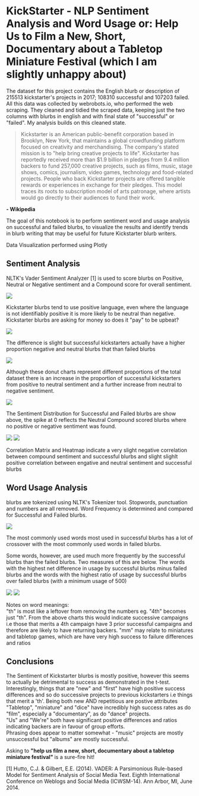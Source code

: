 # KickStarter - NLP Sentiment Analysis and Word Usage or: Help Us to Film a New, Short, Documentary about a Tabletop Miniature Festival (which I am slightly unhappy about)

The dataset for this project contains the English blurb or description of 215513 kickstarter's projects in 2017; 108310 successful and 107203 failed. All this data was collected by webrobots.io, who performed the web scraping. They cleaned and tidied the scraped data, keeping just the two columns with blurbs in english and with final state of "successful" or "failed". My analysis builds on this cleaned state.

> Kickstarter is an American public-benefit corporation based in  Brooklyn, New York, that maintains a global crowdfunding platform  focused on creativity and merchandising. The company's stated mission is to "help bring creative projects to life". Kickstarter has reportedly received more than $1.9 billion in pledges from 9.4  million backers to fund 257,000 creative projects, such as films, music, stage shows, comics, journalism, video games, technology and food-related projects. People who back Kickstarter projects are offered tangible rewards or experiences in exchange for their pledges. This model traces its roots to subscription model of arts patronage, where artists would go directly to their audiences to fund their work.

<b>- Wikipedia</b>

The goal of this notebook is to perform sentiment word and usage analysis on successful and failed blurbs, to visualize the results and identify trends in blurb writing that may be useful for future Kickstarter blurb writers.

Data Visualization performed using Plotly

## Sentiment Analysis

NLTK's Vader Sentiment Analyzer [1] is used to score blurbs on Positive, Neutral or Negative sentiment and a Compound score for overall sentiment.

<img src = 'sent_pie.png'>

Kickstarter blurbs tend to use positive language, even where the language is not identifiably positive it is more likely to be neutral than negative. Kickstarter blurbs are asking for money so does it "pay" to be upbeat?

<img src = 'sent_sf_pie.png'>

The difference is slight but successful kickstarters actually have a higher proportion negative and neutral blurbs that than failed blurbs

<img src = 'sent_pnn_pie.png'>

Although these donut charts represent different proportions of the total dataset there is an increase in the proportion of successful kickstarters from positive to neutral sentiment and a further increase from neutral to negative sentiment. 

<img src = 'sent_sf_dist.png'>

The Sentiment Distribution for Successful and Failed blurbs are show above, the spike at 0 reflects the Neutral Compound scored blurbs where no positive or negative sentiment was found.

<img src = 'sent_corr.png'>

<img src = 'sent_heat.png'>

Correlation Matrix and Heatmap indicate a very slight negative correlation between compound sentiment and successful blurbs and slight slighlt positive correlation between engative and neutral sentiment and successful blurbs

## Word Usage Analysis

blurbs are tokenized using NLTK's Tokenizer tool. Stopwords, punctuation and numbers are all removed.  Word Frequency is determined and compared for Successful and Failed blurbs.

<img src = 'word_most.png'>

The most commonly used words most used in successful blurbs has a lot of crossover with the most commonly used words in failed blurbs.

Some words, however, are used much more frequently by the successful blurbs than the failed blurbs. Two measures of this are below. The words with the highest net difference in usage by successful blurbs minus failed blurbs and the words with the highest ratio of usage by successful blurbs over failed blurbs (with a minimum usage of 500)

<img src = 'word_diff.png'>

<img src = 'word_ratio.png'>

Notes on word meanings:<br>
"th" is most like a leftover from removing the numbers eg. "4th" becomes just "th". From the above charts this would indicate successive campaigns i.e those that merits a 4th campaign have 3 prior successful campaigns and therefore are likely to have returning backers.
"mm" may relate to miniatures and tabletop games, which are have very high success to failure differences and ratios 

## Conclusions

The Sentiment of Kickstarter blurbs is mostly positive, however this seems to actually be detrimental to success as demonstrated in the t-test.<br>
Interestingly, things that are "new" and "first" have high positive success differences and so do successive projects to previous kickstarters i.e things that merit a 'th'. Being both new AND repetitious are postive attributes <br>
"Tabletop", "miniature" and "dice" have incredibly high success rates as do "film", especially a "documentary", as do "dance" projects.<br>
"Us" and "We're" both have significant positive differences and ratios indicating backers are in favour of group efforts.<br>
Phrasing does appear to matter somewhat - "music" projects are mostly unsuccessful but "albums" are mostly successful. <br>

Asking to <b>"help us film a new, short, documentary about a tabletop miniature festival" </b> is a sure-fire hit! 

[1] Hutto, C.J. & Gilbert, E.E. (2014). VADER: A Parsimonious Rule-based Model for Sentiment Analysis of Social Media Text. Eighth International Conference on Weblogs and Social Media (ICWSM-14). Ann Arbor, MI, June 2014.